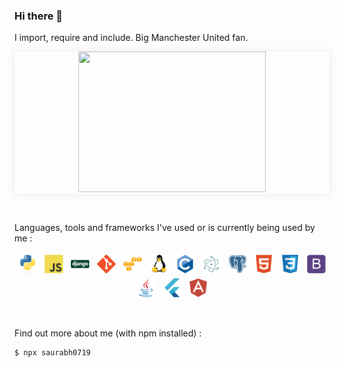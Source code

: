 ### Hi there 👋

I import, require and include. Big Manchester United fan. 

<p align="center" style="box-shadow:0 0 10px 2px rgba(0,0,0,0.06);">
<img class="text-center" src="https://media.giphy.com/media/ui9twqrw0GSA0/giphy.gif" width="300" height="225" />
  </p>
  <br>

Languages, tools and frameworks I've used or is currently being used by me :
<br>
<p align="center">
<img src="icons/python-original.svg" alt="Python" height="30" style="vertical-align:top; margin:4px">
<img src="icons/javascript-original.svg" alt="Javascript" height="30" style="vertical-align:top; margin:4px">
<img src="icons/django-plain.svg" alt="Django" height="30" style="vertical-align:top; margin:4px">
  
<img src="icons/git-plain.svg" alt="Git" height="30" style="vertical-align:top; margin:4px">
<img src="icons/amazonwebservices-original.svg" alt="AWS" height="30" style="vertical-align:top; margin:4px">
<img src="icons/linux-original.svg" alt="Linux" height="30" style="vertical-align:top; margin:4px">

<img src="icons/c-original.svg" alt="C" height="30" style="vertical-align:top; margin:4px">
<img src="icons/electron-original.svg" alt="Electron" height="30" style="vertical-align:top; margin:4px">
<img src="icons/postgresql-plain.svg" alt="Postgres" height="30" style="vertical-align:top; margin:4px">
  
<img src="icons/html5-plain.svg" alt="HTML5" height="30" style="vertical-align:top; margin:4px">
<img src="icons/css3-original.svg" alt="CSS3" height="30" style="vertical-align:top; margin:4px">
<img src="icons/bootstrap-plain.svg" alt="Bootstrap" height="30" style="vertical-align:top; margin:4px">

<img src="icons/java-original.svg" alt="Java" height="30" style="vertical-align:top; margin:4px">
<img src="icons/flutter-original.svg" alt="Flutter" height="30" style="vertical-align:top; margin:4px">
<img src="icons/angularjs-plain.svg" alt="Angular" height="30" style="vertical-align:top; margin:4px">

</p>

<br>

Find out more about me (with npm installed) :
```sh
$ npx saurabh0719
```
